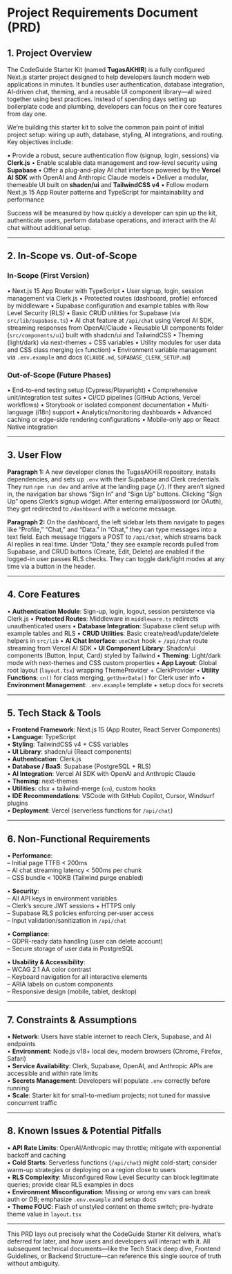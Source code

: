 # Project Requirements Document (PRD)

## 1. Project Overview

The CodeGuide Starter Kit (named **TugasAKHIR**) is a fully configured Next.js starter project designed to help developers launch modern web applications in minutes. It bundles user authentication, database integration, AI-driven chat, theming, and a reusable UI component library—all wired together using best practices. Instead of spending days setting up boilerplate code and plumbing, developers can focus on their core features from day one.

We’re building this starter kit to solve the common pain point of initial project setup: wiring up auth, database, styling, AI integrations, and routing. Key objectives include:

• Provide a robust, secure authentication flow (signup, login, sessions) via **Clerk.js**
• Enable scalable data management and row-level security using **Supabase**
• Offer a plug-and-play AI chat interface powered by the **Vercel AI SDK** with OpenAI and Anthropic Claude models
• Deliver a modular, themeable UI built on **shadcn/ui** and **TailwindCSS v4**
• Follow modern Next.js 15 App Router patterns and TypeScript for maintainability and performance

Success will be measured by how quickly a developer can spin up the kit, authenticate users, perform database operations, and interact with the AI chat without additional setup.

---

## 2. In-Scope vs. Out-of-Scope

### In-Scope (First Version)

• Next.js 15 App Router with TypeScript
• User signup, login, session management via Clerk.js
• Protected routes (dashboard, profile) enforced by middleware
• Supabase configuration and example tables with Row Level Security (RLS)
• Basic CRUD utilities for Supabase (via `src/lib/supabase.ts`)
• AI chat feature at `/api/chat` using Vercel AI SDK, streaming responses from OpenAI/Claude
• Reusable UI components folder (`src/components/ui`) built with shadcn/ui and TailwindCSS
• Theming (light/dark) via next-themes + CSS variables
• Utility modules for user data and CSS class merging (`cn` function)
• Environment variable management via `.env.example` and docs (`CLAUDE.md`, `SUPABASE_CLERK_SETUP.md`)

### Out-of-Scope (Future Phases)

• End-to-end testing setup (Cypress/Playwright)
• Comprehensive unit/integration test suites
• CI/CD pipelines (GitHub Actions, Vercel workflows)
• Storybook or isolated component documentation
• Multi-language (i18n) support
• Analytics/monitoring dashboards
• Advanced caching or edge-side rendering configurations
• Mobile-only app or React Native integration

---

## 3. User Flow

**Paragraph 1:** A new developer clones the TugasAKHIR repository, installs dependencies, and sets up `.env` with their Supabase and Clerk credentials. They run `npm run dev` and arrive at the landing page (`/`). If they aren’t signed in, the navigation bar shows “Sign In” and “Sign Up” buttons. Clicking “Sign Up” opens Clerk’s signup widget. After entering email/password (or OAuth), they get redirected to `/dashboard` with a welcome message.

**Paragraph 2:** On the dashboard, the left sidebar lets them navigate to pages like “Profile,” “Chat,” and “Data.” In “Chat,” they can type messages into a text field. Each message triggers a POST to `/api/chat`, which streams back AI replies in real time. Under “Data,” they see example records pulled from Supabase, and CRUD buttons (Create, Edit, Delete) are enabled if the logged-in user passes RLS checks. They can toggle dark/light modes at any time via a button in the header.

---

## 4. Core Features

• **Authentication Module**: Sign-up, login, logout, session persistence via Clerk.js
• **Protected Routes**: Middleware in `middleware.ts` redirects unauthenticated users
• **Database Integration**: Supabase client setup with example tables and RLS
• **CRUD Utilities**: Basic create/read/update/delete helpers in `src/lib`
• **AI Chat Interface**: `useChat` hook + `/api/chat` route streaming from Vercel AI SDK
• **UI Component Library**: Shadcn/ui components (Button, Input, Card) styled by Tailwind
• **Theming**: Light/dark mode with next-themes and CSS custom properties
• **App Layout**: Global root layout (`layout.tsx`) wrapping ThemeProvider + ClerkProvider
• **Utility Functions**: `cn()` for class merging, `getUserData()` for Clerk user info
• **Environment Management**: `.env.example` template + setup docs for secrets

---

## 5. Tech Stack & Tools

• **Frontend Framework**: Next.js 15 (App Router, React Server Components)  
• **Language**: TypeScript  
• **Styling**: TailwindCSS v4 + CSS variables  
• **UI Library**: shadcn/ui (React components)  
• **Authentication**: Clerk.js  
• **Database / BaaS**: Supabase (PostgreSQL + RLS)  
• **AI Integration**: Vercel AI SDK with OpenAI and Anthropic Claude  
• **Theming**: next-themes  
• **Utilities**: clsx + tailwind-merge (`cn`), custom hooks  
• **IDE Recommendations**: VSCode with GitHub Copilot, Cursor, Windsurf plugins  
• **Deployment**: Vercel (serverless functions for `/api/chat`)

---

## 6. Non-Functional Requirements

• **Performance**:  
  – Initial page TTFB < 200ms  
  – AI chat streaming latency < 500ms per chunk  
  – CSS bundle < 100KB (Tailwind purge enabled)

• **Security**:  
  – All API keys in environment variables  
  – Clerk’s secure JWT sessions + HTTPS only  
  – Supabase RLS policies enforcing per-user access  
  – Input validation/sanitization in `/api/chat`

• **Compliance**:  
  – GDPR-ready data handling (user can delete account)  
  – Secure storage of user data in PostgreSQL

• **Usability & Accessibility**:  
  – WCAG 2.1 AA color contrast  
  – Keyboard navigation for all interactive elements  
  – ARIA labels on custom components  
  – Responsive design (mobile, tablet, desktop)

---

## 7. Constraints & Assumptions

• **Network**: Users have stable internet to reach Clerk, Supabase, and AI endpoints  
• **Environment**: Node.js v18+ local dev, modern browsers (Chrome, Firefox, Safari)  
• **Service Availability**: Clerk, Supabase, OpenAI, and Anthropic APIs are accessible and within rate limits  
• **Secrets Management**: Developers will populate `.env` correctly before running  
• **Scale**: Starter kit for small-to-medium projects; not tuned for massive concurrent traffic

---

## 8. Known Issues & Potential Pitfalls

• **API Rate Limits**: OpenAI/Anthropic may throttle; mitigate with exponential backoff and caching  
• **Cold Starts**: Serverless functions (`/api/chat`) might cold-start; consider warm-up strategies or deploying on a region close to users  
• **RLS Complexity**: Misconfigured Row Level Security can block legitimate queries; provide clear RLS examples in docs  
• **Environment Misconfiguration**: Missing or wrong env vars can break auth or DB; emphasize `.env.example` and setup docs  
• **Theme FOUC**: Flash of unstyled content on theme switch; pre-hydrate theme value in `layout.tsx`


---

This PRD lays out precisely what the CodeGuide Starter Kit delivers, what’s deferred for later, and how users and developers will interact with it. All subsequent technical documents—like the Tech Stack deep dive, Frontend Guidelines, or Backend Structure—can reference this single source of truth without ambiguity.